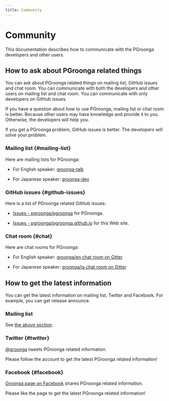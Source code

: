 ```yaml
---
title: Community
---
```


# Community

This documentation describes how to communicate with the PGroonga developers and other users.

## How to ask about PGroonga related things

You can ask about PGroonga related things on mailing list, GitHub issues and chat room. You can communicate with both the developers and other users on mailing list and chat room. You can communicate with only developers on GitHub issues.

If you have a question about how to use PGroonga, mailing list or chat room is better. Because other users may have knowledge and provide it to you. Otherwise, the developers will help you.

If you get a PGroonga problem, GitHub issues is better. The developers will solve your problem.

### Mailing list {#mailing-list}

Here are mailing lists for PGroonga:

  * For English speaker: [groonga-talk](https://lists.sourceforge.net/lists/listinfo/groonga-talk)

  * For Japanese speaker: [groonga-dev](http://lists.osdn.me/mailman/listinfo/groonga-dev)

### GitHub issues {#github-issues}

Here is a list of PGroonga related GitHub issues:

  * [Issues - pgroonga/pgroonga](https://github.com/pgroonga/pgroonga/issues) for PGroonga.

  * [Issues - pgroonga/pgroonga.github.io](https://github.com/pgroonga/pgroonga.github.io/issues) for this Web site.

### Chat room {#chat}

Here are chat rooms for PGroonga:

  * For English speaker: [groonga/en chat room on Gitter](https://gitter.im/groonga/en>)

  * For Japanese speaker: [groonga/ja chat room on Gitter](https://gitter.im/groonga/ja>)

## How to get the latest information

You can get the latest information on mailing list, Twitter and Facebook. For example, you can get release announce.

### Mailing list

See [the above section](#mailing-list).

### Twitter {#twitter}

[@groonga](https://twitter.com/groonga/) tweets PGroonga related information.

Please follow the account to get the latest PGroonga related information!

### Facebook {#facebook}

[Groonga page on Facebook](http://www.facebook.com/groonga) shares PGroonga related information.

Please like the page to get the latest PGroonga related information!
